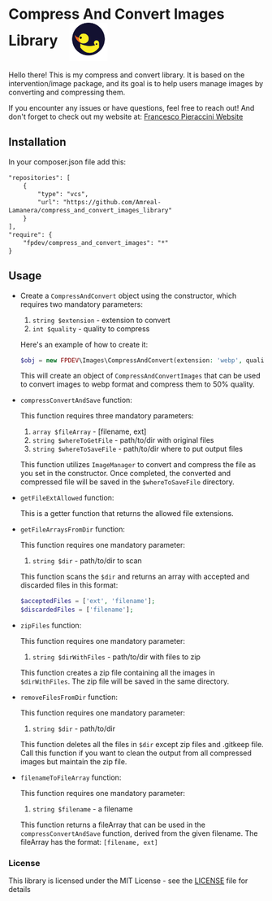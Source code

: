 # Compress And Convert Images Library <a href="https://www.francescopieraccini.it/"><img src="./blue_nome.svg"  alt="FrancescoPieraccini Logo" width="75" style="vertical-align:middle; padding-left:1rem;"/></a>
Hello there! This is my compress and convert library. It is based on the intervention/image package,
and its goal is to help users manage images by converting and compressing them.

If you encounter any issues or have questions, feel free to reach out! 
And don't forget to check out my website at:
[Francesco Pieraccini Website](https://www.francescopieraccini.it/)


## Installation
In your composer.json file add this:

    "repositories": [
        {
            "type": "vcs",
            "url": "https://github.com/Amreal-Lamanera/compress_and_convert_images_library"
        }
    ],
    "require": {
        "fpdev/compress_and_convert_images": "*"
    }


## Usage

- Create a `CompressAndConvert` object using the constructor, which requires two
  mandatory parameters:
  
    1. `string $extension` - extension to convert
    2. `int $quality` - quality to compress

    Here's an example of how to create it:
    ```php
    $obj = new FPDEV\Images\CompressAndConvert(extension: 'webp', quality: 50);
    ```
    This will create an object of `CompressAndConvertImages` that can be used to convert images to 
  webp format and compress them to 50% quality.


- `compressConvertAndSave` function:

    This function requires three mandatory parameters:
    
    1. `array $fileArray` - [filename, ext]
    2. `string $whereToGetFile` - path/to/dir with original files
    3. `string $whereToSaveFile` - path/to/dir where to put output files
    
    This function utilizes `ImageManager` to convert and compress the file as you set in 
    the constructor. Once completed, the converted and compressed file will be saved in the `$whereToSaveFile` directory.


- `getFileExtAllowed` function:

    This is a getter function that returns the allowed file extensions.


- `getFileArraysFromDir` function:

    This function requires one mandatory parameter:
    
    1. `string $dir` - path/to/dir to scan
    
    This function scans the `$dir` and returns an array with accepted and discarded 
    files in this format:

    ```php
    $acceptedFiles = ['ext', 'filename'];
    $discardedFiles = ['filename'];
    ```


- `zipFiles` function:

    This function requires one mandatory parameter:
    
    1. `string $dirWithFiles` - path/to/dir with files to zip
    
    This function creates a zip file containing all the images in `$dirWithFiles`. 
    The zip file will be saved in the same directory.


- `removeFilesFromDir` function:

    This function requires one mandatory parameter:
    
    1. `string $dir` - path/to/dir
    
    This function deletes all the files in `$dir` except zip files and .gitkeep file.
    Call this function if you want to clean the output from all compressed images 
    but maintain the zip file.

- `filenameToFileArray` function:

    This function requires one mandatory parameter:
    
    1. `string $filename` - a filename
    
    This function returns a fileArray that can be used in the `compressConvertAndSave` function, derived from the given filename. The fileArray has the format: `[filename, ext]`

### License

This library is licensed under the MIT License - see the [LICENSE](LICENSE) file for details
